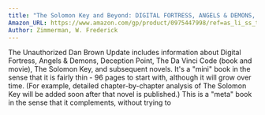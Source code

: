 ```yaml
---
title: "The Solomon Key and Beyond: DIGITAL FORTRESS, ANGELS & DEMONS, DECEPTION POINT, THE DA VINCI CODE, and more"
Amazon_URL: https://www.amazon.com/gp/product/0975447998/ref=as_li_ss_tl?ie=UTF8&linkCode=ll1&tag=internetbo00a-20
Author: Zimmerman, W. Frederick
---
```

The Unauthorized Dan Brown Update includes information about Digital Fortress, Angels & Demons, Deception Point, The Da Vinci Code (book and movie),  The Solomon Key, and subsequent novels. It's a "mini" book in the sense that it is fairly thin - 96 pages to start with, although it will grow over time. (For example, detailed chapter-by-chapter analysis of The Solomon Key will be added soon after that novel is published.)  This is a "meta" book in the sense that it complements, without trying to 